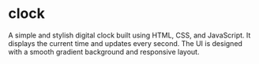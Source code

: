 # clock
A simple and stylish digital clock built using HTML, CSS, and JavaScript. It displays the current time and updates every second. The UI is designed with a smooth gradient background and responsive layout.
